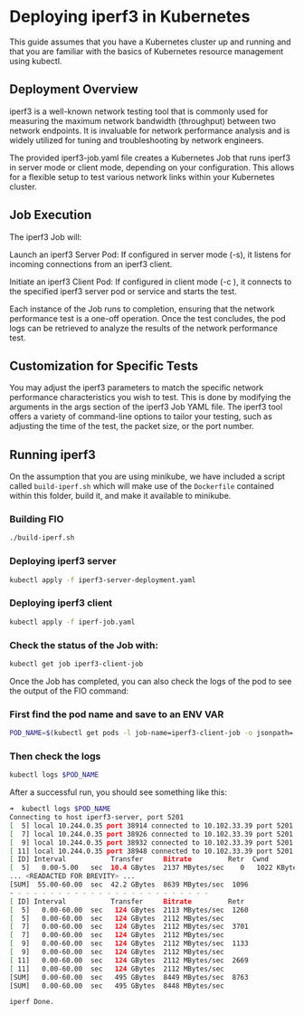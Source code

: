 # Deploying iperf3 in Kubernetes
This guide assumes that you have a Kubernetes cluster up and running and that you are familiar with the basics of Kubernetes resource management using kubectl.

## Deployment Overview
iperf3 is a well-known network testing tool that is commonly used for measuring the maximum network bandwidth (throughput) between two network endpoints. It is invaluable for network performance analysis and is widely utilized for tuning and troubleshooting by network engineers.

The provided iperf3-job.yaml file creates a Kubernetes Job that runs iperf3 in server mode or client mode, depending on your configuration. This allows for a flexible setup to test various network links within your Kubernetes cluster.

## Job Execution
The iperf3 Job will:

Launch an iperf3 Server Pod: If configured in server mode (-s), it listens for incoming connections from an iperf3 client.

Initiate an iperf3 Client Pod: If configured in client mode (-c <server>), it connects to the specified iperf3 server pod or service and starts the test.

Each instance of the Job runs to completion, ensuring that the network performance test is a one-off operation. Once the test concludes, the pod logs can be retrieved to analyze the results of the network performance test.

## Customization for Specific Tests
You may adjust the iperf3 parameters to match the specific network performance characteristics you wish to test. This is done by modifying the arguments in the args section of the iperf3 Job YAML file. The iperf3 tool offers a variety of command-line options to tailor your testing, such as adjusting the time of the test, the packet size, or the port number.

## Running iperf3
On the assumption that you are using minikube, we have included a script called `build-iperf.sh` which will make use of the `Dockerfile` contained within this folder, build it, and make it available to minikube.

### Building FIO
``` sh
./build-iperf.sh
```

### Deploying iperf3 server
``` sh
kubectl apply -f iperf3-server-deployment.yaml
```

### Deploying iperf3 client
``` sh
kubectl apply -f iperf-job.yaml
```

### Check the status of the Job with:
``` sh
kubectl get job iperf3-client-job
```

Once the Job has completed, you can also check the logs of the pod to see the output of the FIO command:
### First find the pod name and save to an ENV VAR
``` sh
POD_NAME=$(kubectl get pods -l job-name=iperf3-client-job -o jsonpath='{.items[0].metadata.name}')
```

### Then check the logs
``` sh
kubectl logs $POD_NAME
```
After a successful run, you should see something like this:
``` sh
➜  kubectl logs $POD_NAME
Connecting to host iperf3-server, port 5201
[  5] local 10.244.0.35 port 38914 connected to 10.102.33.39 port 5201
[  7] local 10.244.0.35 port 38926 connected to 10.102.33.39 port 5201
[  9] local 10.244.0.35 port 38932 connected to 10.102.33.39 port 5201
[ 11] local 10.244.0.35 port 38948 connected to 10.102.33.39 port 5201
[ ID] Interval           Transfer     Bitrate         Retr  Cwnd
[  5]   0.00-5.00   sec  10.4 GBytes  2137 MBytes/sec    0   1022 KBytes
... <READACTED FOR BREVITY> ...
[SUM]  55.00-60.00  sec  42.2 GBytes  8639 MBytes/sec  1096
- - - - - - - - - - - - - - - - - - - - - - - - -
[ ID] Interval           Transfer     Bitrate         Retr
[  5]   0.00-60.00  sec   124 GBytes  2113 MBytes/sec  1260             sender
[  5]   0.00-60.00  sec   124 GBytes  2112 MBytes/sec                  receiver
[  7]   0.00-60.00  sec   124 GBytes  2112 MBytes/sec  3701             sender
[  7]   0.00-60.00  sec   124 GBytes  2112 MBytes/sec                  receiver
[  9]   0.00-60.00  sec   124 GBytes  2112 MBytes/sec  1133             sender
[  9]   0.00-60.00  sec   124 GBytes  2112 MBytes/sec                  receiver
[ 11]   0.00-60.00  sec   124 GBytes  2112 MBytes/sec  2669             sender
[ 11]   0.00-60.00  sec   124 GBytes  2112 MBytes/sec                  receiver
[SUM]   0.00-60.00  sec   495 GBytes  8449 MBytes/sec  8763             sender
[SUM]   0.00-60.00  sec   495 GBytes  8448 MBytes/sec                  receiver

iperf Done.

```